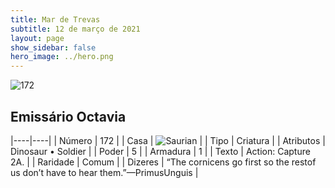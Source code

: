 ```yaml
---
title: Mar de Trevas
subtitle: 12 de março de 2021
layout: page
show_sidebar: false
hero_image: ../hero.png
---
```


![172](https://cdn.keyforgegame.com/media/card_front/pt/496_172_PPPRWFXCVWWG_pt.png)

## Emissário Octavia

|----|----|
| Número | 172 |
| Casa | ![Saurian](https://archonarcana.com/images/thumb/9/9e/Saurian_P.png/22px-Saurian_P.png "Sauro") |
| Tipo | Criatura |
| Atributos | Dinosaur • Soldier |
| Poder | 5 |
| Armadura | 1 |
| Texto | Action: Capture 2A. |
| Raridade | Comum |
| Dizeres | “The cornicens go first so the rest<softreturn>of us don’t have to hear them.”<softreturn>—Primus<nonbreak>Unguis |
